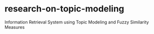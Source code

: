 # research-on-topic-modeling
Information Retrieval System using Topic Modeling and Fuzzy Similarity Measures

